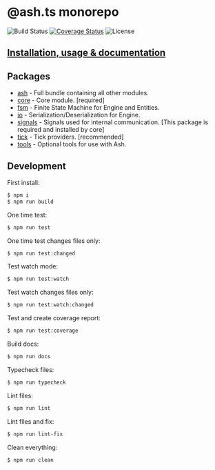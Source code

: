 # @ash.ts monorepo
![Build Status](https://github.com/icek/ash/workflows/Publish/badge.svg)
[![Coverage Status](https://coveralls.io/repos/github/icek/ash/badge.svg?branch=master)](https://coveralls.io/github/icek/ash?branch=master)
![License](https://img.shields.io/npm/l/@ash.ts/ash)

## [Installation, usage & documentation](./packages/ash)

## Packages
- [ash](./packages/ash) - Full bundle containing all other modules.
- [core](./packages/core) - Core module. [required]
- [fsm](./packages/fsm) - Finite State Machine for Engine and Entities.
- [io](./packages/io) - Serialization/Deserialization for Engine.
- [signals](./packages/signals) - Signals used for internal communication. 
[This package is required and installed by core]
- [tick](./packages/tick) - Tick providers. [recommended]
- [tools](./packages/tools) - Optional tools for use with Ash.  

## Development
First install:
```bash
$ npm i
$ npm run build
```

One time test:
```bash
$ npm run test
```

One time test changes files only:
```bash
$ npm run test:changed
```

Test watch mode:
```bash
$ npm run test:watch
```

Test watch changes files only:
```bash
$ npm run test:watch:changed
```

Test and create coverage report:
```bash
$ npm run test:coverage
```

Build docs:
```bash
$ npm run docs
```

Typecheck files:
```bash
$ npm run typecheck
```

Lint files:
```bash
$ npm run lint
```

Lint files and fix:
```bash
$ npm run lint-fix
```

Clean everything:
```bash
$ npm run clean
```

